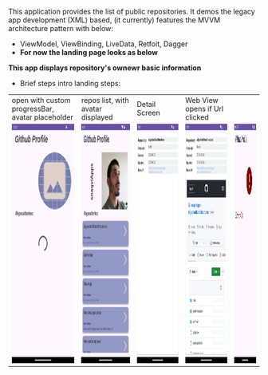 This application provides the list of public repositories. It demos the legacy app development (XML) based, (it currently) features the MVVM architecture pattern with below:
- ViewModel, ViewBinding, LiveData, Retfoit, Dagger
- **For now the landing page looks as below**

**This app displays repository's ownewr basic information**



- Brief steps intro landing steps:

<table>
  <tr>
    <td>open with custom progressBar, avatar placeholder</td>
     <td>repos list, with avatar displayed</td>
     <td>Detail Screen</td>
    <td> Web View opens if Url clicked </td>
  </tr>
  <tr>
    <td><img src="screenshots/image_progressBar_Main.png" width=270 height=480></td>
    <td><img src="screenshots/image_main_screen.png" width=270 height=480></td>
    <td><img src="screenshots/image_details_hyperLink.png" width=270 height=480></td>
    <td><img src="screenshots/image_details_and_webView.png" width=270 height=480></td>
    <td><img src="screenshots/image_api_error_404.png" width=270 height=480></td>
 <tr>
 </table>

